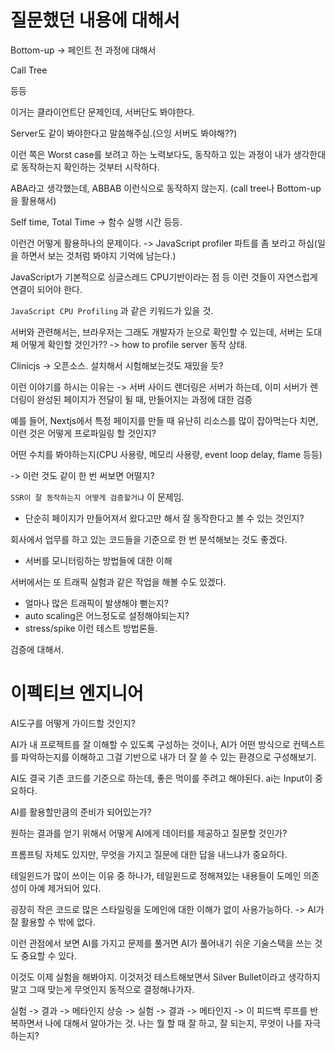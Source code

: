 # 질문했던 내용에 대해서

Bottom-up
-> 페인트 전 과정에 대해서

Call Tree

등등

이거는 클라이언트단 문제인데, 서버단도 봐야한다.

Server도 같이 봐야한다고 말씀해주심.(으잉 서버도 봐야해??)

이런 쪽은 Worst case를 보려고 하는 노력보다도, 동작하고 있는 과정이 내가 생각한대로 동작하는지 확인하는 것부터 시작하다.

ABA라고 생각했는데, ABBAB 이런식으로 동작하지 않는지. (call tree나 Bottom-up을 활용해서)

Self time, Total Time -> 함수 실행 시간 등등.

이런건 어떻게 활용하나의 문제이다. -> JavaScript profiler 파트를 좀 보라고 하심(일을 하면서 보는 것처럼 봐야지 기억에 남는다.)

JavaScript가 기본적으로 싱글스레드 CPU기반이라는 점 등 이런 것들이 자연스럽게 연결이 되어야 한다.

`JavaScript CPU Profiling` 과 같은 키워드가 있을 것.

서버와 관련해서는, 브라우저는 그래도 개발자가 눈으로 확인할 수 있는데, 서버는 도대체 어떻게 확인할 것인가??
-> how to profile server 동작 상태.

Clinicjs -> 오픈소스. 설치해서 시험해보는것도 재밌을 듯?

이런 이야기를 하시는 이유는 -> 서버 사이드 렌더링은 서버가 하는데, 이미 서버가 렌더링이 완성된 페이지가 전달이 될 때, 만들어지는 과정에 대한 검증

예를 들어, Nextjs에서 특정 페이지를 만들 때 유난히 리소스를 많이 잡아먹는다 치면, 이런 것은 어떻게 프로파일링 할 것인지?

어떤 수치를 봐야하는지(CPU 사용량, 메모리 사용량, event loop delay, flame 등등)

-> 이런 것도 같이 한 번 써보면 어떨지?

`SSR이 잘 동작하는지 어떻게 검증할거냐` 이 문제임.

- 단순히 페이지가 만들어져서 왔다고만 해서 잘 동작한다고 볼 수 있는 것인지?

회사에서 업무를 하고 있는 코드들을 기준으로 한 번 분석해보는 것도 좋겠다.

- 서버를 모니터링하는 방법들에 대한 이해

서버에서는 또 트래픽 실험과 같은 작업을 해볼 수도 있겠다.

- 얼마나 많은 트래픽이 발생해야 뻗는지?
- auto scaling은 어느정도로 설정해야되는지?
- stress/spike 이런 테스트 방법론들.

검증에 대해서.

# 이펙티브 엔지니어

AI도구를 어떻게 가이드할 것인지?

AI가 내 프로젝트를 잘 이해할 수 있도록 구성하는 것이나, AI가 어떤 방식으로 컨텍스트를 파악하는지를 이해하고 그걸 기반으로 내가 더 잘 쓸 수 있는 환경으로 구성해보기.

AI도 결국 기존 코드를 기준으로 하는데, 좋은 먹이를 주려고 해야된다. ai는 Input이 중요하다.

AI를 활용할만큼의 준비가 되어있는가?

원하는 결과를 얻기 위해서 어떻게 AI에게 데이터를 제공하고 질문할 것인가?

프롬프팅 자체도 있지만, 무엇을 가지고 질문에 대한 답을 내느냐가 중요하다.

테일윈드가 많이 쓰이는 이유 중 하나가, 테일윈드로 정해져있는 내용들이 도메인 의존성이 아예 제거되어 있다.

굉장히 작은 코드로 많은 스타일링을 도메인에 대한 이해가 없이 사용가능하다. -> AI가 잘 활용할 수 밖에 없다.

이런 관점에서 보면 AI를 가지고 문제를 풀거면 AI가 풀어내기 쉬운 기술스택을 쓰는 것도 중요할 수 있다.

이것도 이제 실험을 해봐야지. 이것저것 테스트해보면서 Silver Bullet이라고 생각하지말고 그때 맞는게 무엇인지 동적으로 결정해나가자.

실험 -> 결과 -> 메타인지 상승 -> 실험 -> 결과 -> 메타인지 -> 이 피드백 루프를 반복하면서 나에 대해서 알아가는 것. 나는 뭘 할 때 잘 하고, 잘 되는지, 무엇이 나를 자극하는지?

